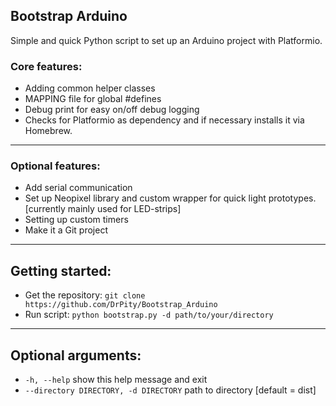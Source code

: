 ## Bootstrap Arduino

Simple and quick Python script to set up an Arduino project with Platformio.

### Core features:
- Adding common helper classes
- MAPPING file for global #defines
- Debug print for easy on/off debug logging
- Checks for Platformio as dependency and if necessary installs it via Homebrew.

---

### Optional features:
- Add serial communication
- Set up Neopixel library and custom wrapper for quick light prototypes. [currently mainly used for LED-strips]
- Setting up custom timers
- Make it a Git project

---

## Getting started:
- Get the repository: `git clone https://github.com/DrPity/Bootstrap_Arduino`
- Run script: `python bootstrap.py -d path/to/your/directory`

---

## Optional arguments:
- `-h, --help` show this help message and exit
- `--directory DIRECTORY, -d DIRECTORY` path to directory [default = dist]
